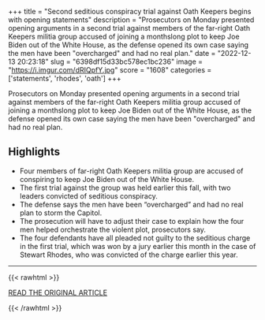+++
title = "Second seditious conspiracy trial against Oath Keepers begins with opening statements"
description = "Prosecutors on Monday presented opening arguments in a second trial against members of the far-right Oath Keepers militia group accused of joining a monthslong plot to keep Joe Biden out of the White House, as the defense opened its own case saying the men have been \"overcharged\" and had no real plan."
date = "2022-12-13 20:23:18"
slug = "6398df15d33bc578ec1bc236"
image = "https://i.imgur.com/dRIQpfY.jpg"
score = "1608"
categories = ['statements', 'rhodes', 'oath']
+++

Prosecutors on Monday presented opening arguments in a second trial against members of the far-right Oath Keepers militia group accused of joining a monthslong plot to keep Joe Biden out of the White House, as the defense opened its own case saying the men have been \"overcharged\" and had no real plan.

## Highlights

- Four members of far-right Oath Keepers militia group are accused of conspiring to keep Joe Biden out of the White House.
- The first trial against the group was held earlier this fall, with two leaders convicted of seditious conspiracy.
- The defense says the men have been “overcharged” and had no real plan to storm the Capitol.
- The prosecution will have to adjust their case to explain how the four men helped orchestrate the violent plot, prosecutors say.
- The four defendants have all pleaded not guilty to the seditious charge in the first trial, which was won by a jury earlier this month in the case of Stewart Rhodes, who was convicted of the charge earlier this year.

---

{{< rawhtml >}}
  <p class="article-category">
    <a target="_blank" href="https://edition.cnn.com/2022/12/12/politics/second-oath-keepers-trial-begins">READ THE ORIGINAL ARTICLE</a>
  </p>
{{< /rawhtml >}}
